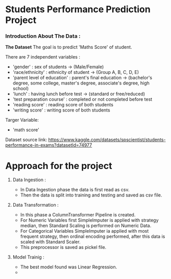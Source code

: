 # Students Performance Prediction Project

### Introduction About The Data :

**The Dataset** The goal is to predict 'Maths Score' of student.

There are 7 independent variables :

* 'gender' : sex of students -> (Male/Female)
* 'race/ethnicity' : ethnicity of student -> (Group A, B, C, D, E)
* 'parent level of education' : parent's final education -> (bachelor's degree, some college, master's degree, associate's degree, high school)
* 'lunch' : having lunch before test -> (standard or free/reduced)
* 'test preparation course' : completed or not completed before test
* 'reading score' : reading score of both students
* 'writing score' : writing score of both students

Targer Variable:
* 'math score'

Dataset source link:
https://www.kaggle.com/datasets/spscientist/students-performance-in-exams?datasetId=74977

# Approach for the project

1. Data Ingestion :
    * In Data Ingestion phase the data is first read as csv.
    * Then the data is split into training and testing and saved as csv file.

2. Data Transformation :
    * In this phase a ColumnTransformer Pipeline is created.
    * For Numeric Variables first SimpleImputer is applied with strategy median, then Standard Scaling is performed on Numeric Data.
    * For Categorical Variables SimpleImputer ia applied with most frequent strategy, then ordinal encoding performed, after this data is scaled with Standard Scaler.
    * This preprocessor is saved as pickel file.

3. Model Trainig :
    * The best model found was Linear Regression.
    * 